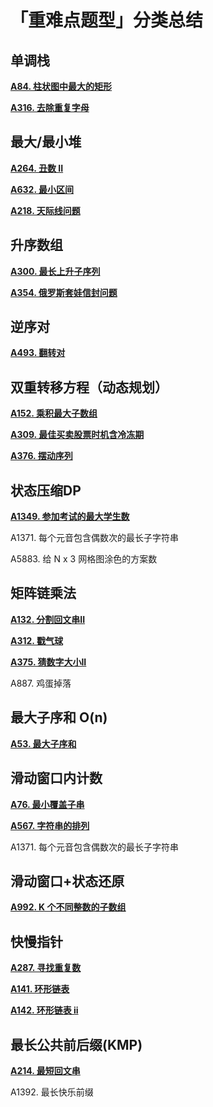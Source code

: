 # 「重难点题型」分类总结

## 单调栈

**[A84. 柱状图中最大的矩形](/stack?id=a84-柱状图中最大的矩形)**

**[A316. 去除重复字母](/greedy?id=a316-去除重复字母)**



## 最大/最小堆

**[A264. 丑数 II](/heap?id=a264-丑数-ii)**

**[A632. 最小区间](/dual_pointer?id=a632-最小区间)**

**[A218. 天际线问题](/heap?id=a218-天际线问题)**



## 升序数组

**[A300. 最长上升子序列](/dp?id=a300-最长上升子序列)**

**[A354. 俄罗斯套娃信封问题](/dp?id=a354-俄罗斯套娃信封问题)**



## 逆序对

**[A493. 翻转对](/sort?id=a493-翻转对)**



## 双重转移方程（动态规划）

**[A152. 乘积最大子数组](/dp?id=a152-乘积最大子数组)**

**[A309. 最佳买卖股票时机含冷冻期](/dp?id=a309-最佳买卖股票时机含冷冻期)**

**[A376. 摆动序列](/dp?id=a376-摆动序列)**



## 状态压缩DP

**[A1349. 参加考试的最大学生数](/dp?id=a1349-参加考试的最大学生数)**

A1371. 每个元音包含偶数次的最长子字符串

A5883. 给 N x 3 网格图涂色的方案数




## 矩阵链乘法

**[A132. 分割回文串II](/dp?id=a132-分割回文串-ii)**

**[A312. 戳气球](/dp?id=a312-戳气球)**  

**[A375. 猜数字大小II](/dp?id=a375-猜数字大小-ii)**  

A887. 鸡蛋掉落   



## 最大子序和 O(n)

**[A53. 最大子序和](/array?id=a53-最大子序和)**



## 滑动窗口内计数

**[A76. 最小覆盖子串](/string?id=a76-最小覆盖子串)**

**[A567. 字符串的排列](/dual_pointer?id=a567-字符串的排列)**

A1371. 每个元音包含偶数次的最长子字符串



## 滑动窗口+状态还原

**[A992. K 个不同整数的子数组](/sliding?id=a992-k-个不同整数的子数组)**



## 快慢指针

**[A287. 寻找重复数](/binary?id=a287-寻找重复数)**  

**[A141. 环形链表](/dual_pointer?id=a141-环形链表)**

**[A142. 环形链表 ii](/dual_pointer?id=a142-环形链表-ii)**



## 最长公共前后缀(KMP)

**[A214. 最短回文串](/string?id=a214-最短回文串)**

A1392. 最长快乐前缀